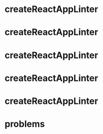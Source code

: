 # createReactAppLinter
# createReactAppLinter
# createReactAppLinter
# createReactAppLinter
# createReactAppLinter
# problems
